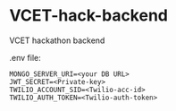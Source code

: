 # VCET-hack-backend
VCET hackathon backend

.env file:
```
MONGO_SERVER_URI=<your DB URL>
JWT_SECRET=<Private-key>
TWILIO_ACCOUNT_SID=<Twilio-acc-id>
TWILIO_AUTH_TOKEN=<Twilio-auth-token>
```
